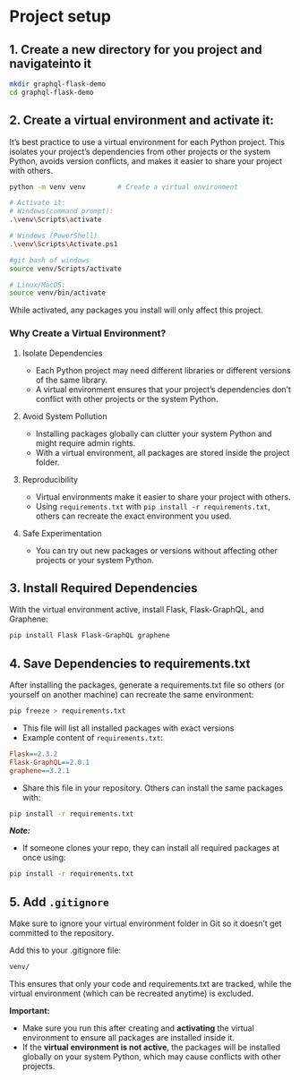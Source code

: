 # Project setup

## 1. Create a new directory for you project and navigateinto it

```bash
mkdir graphql-flask-demo
cd graphql-flask-demo
```

## 2. Create a virtual environment and activate it:

It’s best practice to use a virtual environment for each Python project. This isolates your project’s dependencies from other projects or the system Python, avoids version conflicts, and makes it easier to share your project with others.

```bash
python -m venv venv        # Create a virtual environment

# Activate it:
# Windows(command prompt):
.\venv\Scripts\activate

# Windows (PowerShell)
.\venv\Scripts\Activate.ps1

#git bash of windows
source venv/Scripts/activate

# Linux/MacOS:
source venv/bin/activate

```

While activated, any packages you install will only affect this project.

### Why Create a Virtual Environment?

1. Isolate Dependencies

   - Each Python project may need different libraries or different versions of the same library.
   - A virtual environment ensures that your project’s dependencies don’t conflict with other projects or the system Python.

2. Avoid System Pollution

   - Installing packages globally can clutter your system Python and might require admin rights.
   - With a virtual environment, all packages are stored inside the project folder.

3. Reproducibility

   - Virtual environments make it easier to share your project with others.
   - Using `requirements.txt` with `pip install -r requirements.txt`, others can recreate the exact environment you used.

4. Safe Experimentation

   - You can try out new packages or versions without affecting other projects or your system Python.

## 3. Install Required Dependencies

With the virtual environment active, install Flask, Flask-GraphQL, and Graphene:

```bash
pip install Flask Flask-GraphQL graphene

```

## 4. Save Dependencies to requirements.txt

After installing the packages, generate a requirements.txt file so others (or yourself on another machine) can recreate the same environment:

```bash
pip freeze > requirements.txt
```

- This file will list all installed packages with exact versions
- Example content of `requirements.txt`:

```ini
Flask==2.3.2
Flask-GraphQL==2.0.1
graphene==3.2.1
```

- Share this file in your repository. Others can install the same packages with:

```bash
pip install -r requirements.txt
```

**_Note:_**

- If someone clones your repo, they can install all required packages at once using:

```bash
pip install -r requirements.txt

```

## 5. Add `.gitignore`

Make sure to ignore your virtual environment folder in Git so it doesn’t get committed to the repository.

Add this to your .gitignore file:

```bash
venv/
```

This ensures that only your code and requirements.txt are tracked, while the virtual environment (which can be recreated anytime) is excluded.

**Important:**

- Make sure you run this after creating and **activating** the virtual environment to ensure all packages are installed inside it.
- If the **virtual environment is not active**, the packages will be installed globally on your system Python, which may cause conflicts with other projects.
